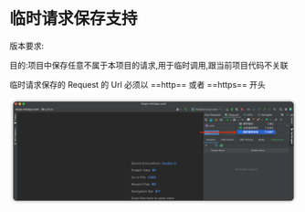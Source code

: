 # 临时请求保存支持

版本要求: <Badge text="2022.2.1"/>

目的:项目中保存任意不属于本项目的请求,用于临时调用,跟当前项目代码不关联

临时请求保存的 Request 的 Url 必须以 ==http== 或者 ==https== 开头

![tempSave](../../.vuepress/public/img/2022.2.1/tempSave.png)

